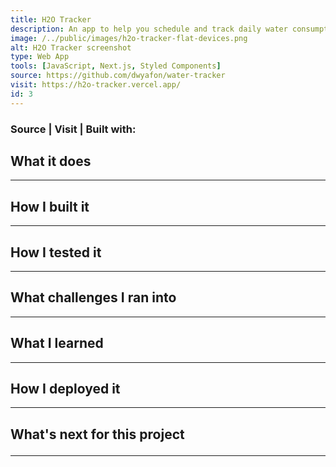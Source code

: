 ```yaml
---
title: H2O Tracker
description: An app to help you schedule and track daily water consumption
image: /../public/images/h2o-tracker-flat-devices.png
alt: H2O Tracker screenshot
type: Web App
tools: [JavaScript, Next.js, Styled Components]
source: https://github.com/dwyafon/water-tracker
visit: https://h2o-tracker.vercel.app/
id: 3
---
```


<main className='main sm:mx-4 md:mx-8 max-w-screen-md lg:mx-48 xl:mx-96 lg:mb-36 text-black dark:text-cream'>

<h3><span className='anchor'>Source</span> | <span className='anchor'>Visit</span> | <span>Built with: <span className='text-cream'></span> </span></h3>

<h2>What it does</h2>

---

<h2>How I built it</h2>

---

<h2>How I tested it</h2>

---

<h2>What challenges I ran into</h2>

---

<h2>What I learned</h2>

---


<h2>How I deployed it</h2>

---

<h2>What's next for this project

---

</main>
